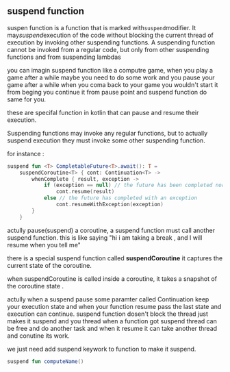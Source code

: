 ## suspend function

suspen function is a function that is marked with`suspend`modifier. It may*suspend*execution of the
code without blocking the current thread of execution by invoking other suspending functions. A
suspending function cannot be invoked from a regular code, but only from other suspending functions
and from suspending lambdas

you can imagin suspend function like a computre game, when you play a game after a while maybe you
need to do some work and you pause your game after a while when you coma back to your game you
wouldn't start it from beging you continue it from pause point and suspend function do same for you.

these are specifal function in kotlin that can pause and resume their execution.

Suspending functions may invoke any regular functions, but to actually suspend execution they must
invoke some other suspending function.

for instance :

```kt
suspend fun <T> CompletableFuture<T>.await(): T =
    suspendCoroutine<T> { cont: Continuation<T> ->
        whenComplete { result, exception ->
            if (exception == null) // the future has been completed normally
                cont.resume(result)
            else // the future has completed with an exception
                cont.resumeWithException(exception)
        }
    }
```

actully pause(suspend) a coroutine, a suspend function must call another suspend function. this is
like saying "hi i am taking a break , and
I will resume when you tell me"

there is a special suspend function called **suspendCoroutine** it captures the current state of the
coroutine.

when suspendCoroutine is called inside a coroutine, it takes a snapshot of the coroutine state .

actully when a suspend pause some paramter called Continuation keep your execution state and when
your function resume pass the last state and execution can continue.
suspend function dosen't block the thread just makes it suspend and you thread when a function got
suspend thread can be free and do another task and when it resume it can take another thread and
conutine its work.

we just need add suspend keywork to function to make it suspend.

```kt
suspend fun computeName()
```
